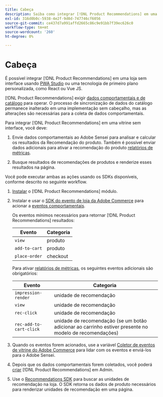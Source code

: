 ```yaml
---
title: Cabeça
description: Saiba como integrar [!DNL Product Recommendations] em uma vitrine sem cabeça.
exl-id: 316d0b0c-5938-4e2f-9d0d-747746cf6056
source-git-commit: ce437d7a991affd2665c86c9e91bb7f39ec626c0
workflow-type: tm+mt
source-wordcount: '260'
ht-degree: 0%

---
```


# Cabeça

É possível integrar [!DNL Product Recommendations] em uma loja sem interface usando [PWA Studio](https://developer.adobe.com/commerce/pwa-studio/) ou uma tecnologia de primeiro plano personalizada, como React ou Vue JS.

[!DNL Product Recommendations] exigir [dados comportamentais e de catálogo](https://devdocs.magento.com/recommendations/product-recs.html#typesofdata) para operar. O processo de sincronização de dados do catálogo permanece inalterado em uma implementação sem cabeçalho, mas as alterações são necessárias para a coleta de dados comportamentais.

Para integrar [!DNL Product Recommendations] em uma vitrine sem interface, você deve:

1. Envie dados comportamentais ao Adobe Sensei para analisar e calcular os resultados da Recomendação do produto. Também é possível enviar dados adicionais para ativar a recomendação do produto [relatórios de métricas](workspace.md).

1. Busque resultados de recomendações de produtos e renderize esses resultados na página.

Você pode executar ambas as ações usando os SDKs disponíveis, conforme descrito no seguinte workflow.

1. [Instalar](install-configure.md) o [!DNL Product Recommendations] módulo.

1. Instalar e usar o [SDK do evento de loja da Adobe Commerce](https://devdocs.magento.com/shared-services/storefront-events-sdk.html) para acionar a [eventos comportamentais](https://devdocs.magento.com/recommendations/events.html).

   Os eventos mínimos necessários para retornar [!DNL Product Recommendations] resultados:

   | Evento | Categoria |
   |--- | ---|
   | `view` | produto |
   | `add-to-cart` | produto |
   | `place-order` | checkout |

   Para ativar [relatórios de métricas](workspace.md), os seguintes eventos adicionais são obrigatórios:

   | Evento | Categoria |
   |--- | ---|
   | `impression-render` | unidade de recomendação |
   | `view` | unidade de recomendação |
   | `rec-click` | unidade de recomendação |
   | `rec-add-to-cart-click` | unidade de recomendação (se um botão adicionar ao carrinho estiver presente no modelo de recomendações) |

1. Quando os eventos forem acionados, use a variável [Coletor de eventos de vitrine do Adobe Commerce](https://devdocs.magento.com/shared-services/storefront-event-collector.html) para lidar com os eventos e enviá-los para o Adobe Sensei.

1. Depois que os dados comportamentais forem coletados, você poderá [criar](create.md) [!DNL Product Recommendations] em Admin.

1. Use o [Recommendations SDK](https://devdocs.magento.com/recommendations/recs-api.html) para buscar as unidades de recomendação na loja. O SDK retorna os dados de produto necessários para renderizar unidades de recomendação em uma página.
